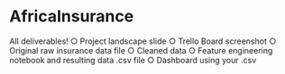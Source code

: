 # AfricaInsurance
All deliverables!
○ Project landscape slide 
○ Trello Board screenshot 
○ Original raw insurance data file 
○ Cleaned data 
○ Feature engineering notebook and resulting data .csv file 
○ Dashboard using your .csv 
